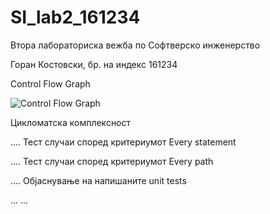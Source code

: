 # SI_lab2_161234
Втора лабораториска вежба по Софтверско инженерство

Горан Костовски, бр. на индекс 161234

Control Flow Graph

![Control Flow Graph](https://user-images.githubusercontent.com/23382852/120243846-edfb7880-c268-11eb-9fa2-60e6a5235b59.png)

Цикломатска комплексност

....
Тест случаи според критериумот Every statement

....
Тест случаи според критериумот Every path

....
Објаснување на напишаните unit tests

... ...
